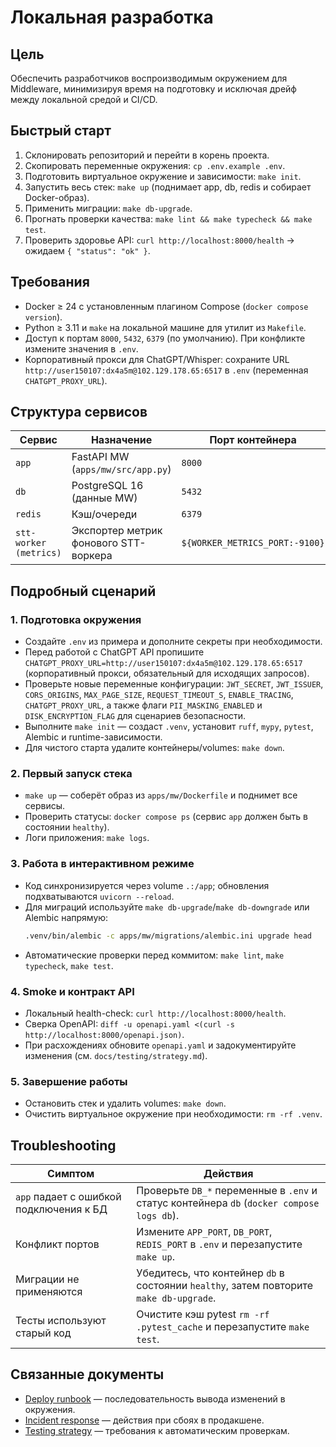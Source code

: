 <!-- docs/runbooks/local_dev.md -->
# Локальная разработка

## Цель
Обеспечить разработчиков воспроизводимым окружением для Middleware, минимизируя время на
подготовку и исключая дрейф между локальной средой и CI/CD.

## Быстрый старт
1. Склонировать репозиторий и перейти в корень проекта.
2. Скопировать переменные окружения: `cp .env.example .env`.
3. Подготовить виртуальное окружение и зависимости: `make init`.
4. Запустить весь стек: `make up` (поднимает app, db, redis и собирает Docker-образ).
5. Применить миграции: `make db-upgrade`.
6. Прогнать проверки качества: `make lint && make typecheck && make test`.
7. Проверить здоровье API: `curl http://localhost:8000/health` → ожидаем `{ "status": "ok" }`.

## Требования
- Docker ≥ 24 c установленным плагином Compose (`docker compose version`).
- Python ≥ 3.11 и `make` на локальной машине для утилит из `Makefile`.
- Доступ к портам `8000`, `5432`, `6379` (по умолчанию). При конфликте измените значения в `.env`.
- Корпоративный прокси для ChatGPT/Whisper: сохраните URL `http://user150107:dx4a5m@102.129.178.65:6517` в `.env` (переменная `CHATGPT_PROXY_URL`).

## Структура сервисов
| Сервис | Назначение | Порт контейнера | Порт хоста по умолчанию |
|--------|------------|------------------|-------------------------|
| `app`  | FastAPI MW (`apps/mw/src/app.py`) | `8000` | `${APP_PORT:-8000}` |
| `db`   | PostgreSQL 16 (данные MW)         | `5432` | `${DB_PORT:-5432}`  |
| `redis`| Кэш/очереди                       | `6379` | `${REDIS_PORT:-6379}` |
| `stt-worker (metrics)` | Экспортер метрик фонового STT-воркера | `${WORKER_METRICS_PORT:-9100}` | `${WORKER_METRICS_PORT:-9100}` |

## Подробный сценарий
### 1. Подготовка окружения
- Создайте `.env` из примера и дополните секреты при необходимости.
- Перед работой с ChatGPT API пропишите `CHATGPT_PROXY_URL=http://user150107:dx4a5m@102.129.178.65:6517` (корпоративный прокси, обязательный для исходящих запросов).
- Проверьте новые переменные конфигурации: `JWT_SECRET`, `JWT_ISSUER`, `CORS_ORIGINS`,
  `MAX_PAGE_SIZE`, `REQUEST_TIMEOUT_S`, `ENABLE_TRACING`, `CHATGPT_PROXY_URL`, а также флаги
  `PII_MASKING_ENABLED` и `DISK_ENCRYPTION_FLAG` для сценариев безопасности.
- Выполните `make init` — создаст `.venv`, установит `ruff`, `mypy`, `pytest`, Alembic и runtime-зависимости.
- Для чистого старта удалите контейнеры/volumes: `make down`.

### 2. Первый запуск стека
- `make up` — соберёт образ из `apps/mw/Dockerfile` и поднимет все сервисы.
- Проверить статусы: `docker compose ps` (сервис `app` должен быть в состоянии `healthy`).
- Логи приложения: `make logs`.

### 3. Работа в интерактивном режиме
- Код синхронизируется через volume `.:/app`; обновления подхватываются `uvicorn --reload`.
- Для миграций используйте `make db-upgrade`/`make db-downgrade` или Alembic напрямую:
  ```bash
  .venv/bin/alembic -c apps/mw/migrations/alembic.ini upgrade head
  ```
- Автоматические проверки перед коммитом: `make lint`, `make typecheck`, `make test`.

### 4. Smoke и контракт API
- Локальный health-check: `curl http://localhost:8000/health`.
- Сверка OpenAPI: `diff -u openapi.yaml <(curl -s http://localhost:8000/openapi.json)`.
- При расхождениях обновите `openapi.yaml` и задокументируйте изменения (см. `docs/testing/strategy.md`).

### 5. Завершение работы
- Остановить стек и удалить volumes: `make down`.
- Очистить виртуальное окружение при необходимости: `rm -rf .venv`.

## Troubleshooting
| Симптом | Действия |
|---------|----------|
| `app` падает с ошибкой подключения к БД | Проверьте `DB_*` переменные в `.env` и статус контейнера `db` (`docker compose logs db`). |
| Конфликт портов | Измените `APP_PORT`, `DB_PORT`, `REDIS_PORT` в `.env` и перезапустите `make up`. |
| Миграции не применяются | Убедитесь, что контейнер `db` в состоянии `healthy`, затем повторите `make db-upgrade`. |
| Тесты используют старый код | Очистите кэш pytest `rm -rf .pytest_cache` и перезапустите `make test`. |

## Связанные документы
- [Deploy runbook](deploy.md) — последовательность вывода изменений в окружения.
- [Incident response](incidents.md) — действия при сбоях в продакшене.
- [Testing strategy](../testing/strategy.md) — требования к автоматическим проверкам.
